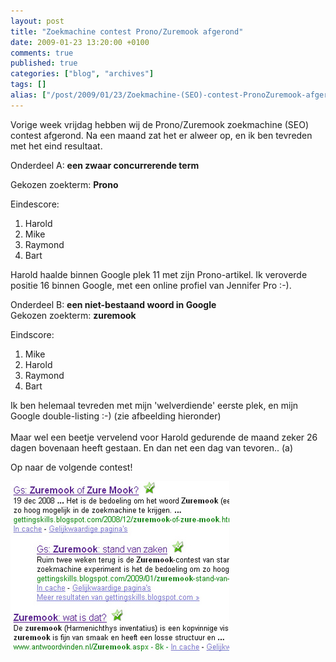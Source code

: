 ```yaml
---
layout: post
title: "Zoekmachine contest Prono/Zuremook afgerond"
date: 2009-01-23 13:20:00 +0100
comments: true
published: true
categories: ["blog", "archives"]
tags: []
alias: ["/post/2009/01/23/Zoekmachine-(SEO)-contest-PronoZuremook-afgerond.aspx", "/post/2009/01/23/zoekmachine-(seo)-contest-pronozuremook-afgerond.aspx"]
---
```

Vorige week vrijdag hebben wij&nbsp;de Prono/Zuremook zoekmachine&nbsp;(SEO) contest afgerond. Na een maand zat het er alweer op, en ik ben tevreden met het eind resultaat. 
<!-- more -->

Onderdeel A: <strong>een zwaar concurrerende term</strong>

Gekozen zoekterm: <strong>Prono</strong> 

Eindescore: 
<ol>
	<li>Harold</li>
	<li>Mike</li>
	<li>Raymond</li>
	<li>Bart</li>
</ol>
<p>
Harold haalde binnen Google plek 11 met zijn Prono-artikel. Ik veroverde positie 16 binnen Google, met een online profiel van Jennifer Pro :-). 
</p>
<p>
Onderdeel B: <strong>een niet-bestaand woord in&nbsp;Google&nbsp;</strong><br />
Gekozen zoekterm: <strong>zuremook</strong> 
</p>
<p>
Eindscore: 
</p>
<ol>
	<li>
	<div>
	Mike 
	</div>
	</li>
	<li>
	<div>
	Harold 
	</div>
	</li>
	<li>
	<div>
	Raymond 
	</div>
	</li>
	<li>
	<div>
	Bart 
	</div>
	</li>
</ol>
<p>
Ik ben helemaal tevreden met mijn &#39;welverdiende&#39; eerste plek, en mijn Google double-listing :-) (zie afbeelding hieronder)<br />
<br />
Maar wel een beetje vervelend voor Harold gedurende de maand zeker 26 dagen bovenaan heeft gestaan. En dan net een dag van tevoren.. (a) 
</p>
<p>
Op naar de volgende contest! 
</p>
<a href="/assets/2009/1/seoresults.jpg"><img src="/assets/2009/1/seoresults_tn.jpg" border="0" alt="" width="350" height="272" /> </a>
<p>
&nbsp;
</p>
